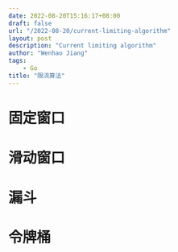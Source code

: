 ```yaml
---
date: 2022-08-20T15:16:17+08:00
draft: false
url: "/2022-08-20/current-limiting-algorithm"
layout: post
description: "Current limiting algorithm"
author: "Wenhao Jiang"
tags:
    - Go
title: "限流算法"
---
```


# 固定窗口

# 滑动窗口

# 漏斗

# 令牌桶
